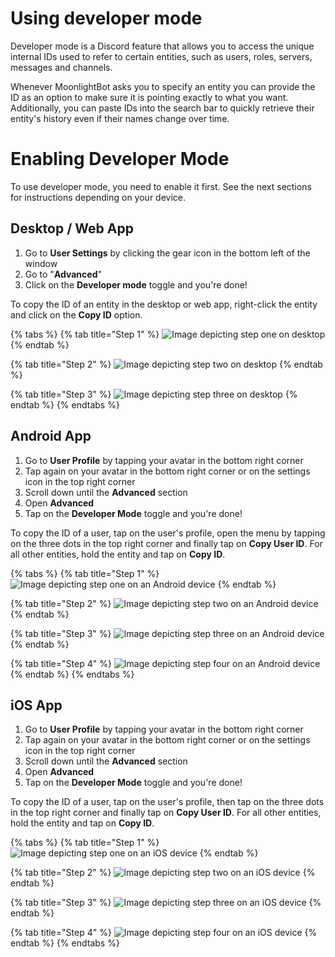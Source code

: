 # Using developer mode

Developer mode is a Discord feature that allows you to access the unique internal IDs used to refer to certain entities, such as users, roles, servers, messages and channels.

Whenever MoonlightBot asks you to specify an entity you can provide the ID as an option to make sure it is pointing exactly to what you want. Additionally, you can paste IDs into the search bar to quickly retrieve their entity's history even if their names change over time.

# Enabling Developer Mode

To use developer mode, you need to enable it first. See the next sections for instructions depending on your device.

## Desktop / Web App

1. Go to **User Settings** by clicking the gear icon in the bottom left of the window
2. Go to "**Advanced**"
3. Click on the **Developer mode** toggle and you're done!

To copy the ID of an entity in the desktop or web app, right-click the entity and click on the **Copy ID** option.

{% tabs %}
{% tab title="Step 1" %}
![Image depicting step one on desktop](</.gitbook/assets/dev-mode/desktop/StepOne.png>)
{% endtab %}

{% tab title="Step 2" %}
![Image depicting step two on desktop](</.gitbook/assets/dev-mode/desktop/StepTwo.png>)
{% endtab %}

{% tab title="Step 3" %}
![Image depicting step three on desktop](</.gitbook/assets/dev-mode/desktop/StepThree.png>)
{% endtab %}
{% endtabs %}

## Android App

1. Go to **User Profile** by tapping your avatar in the bottom right corner
2. Tap again on your avatar in the bottom right corner or on the settings icon in the top right corner
3. Scroll down until the **Advanced** section
4. Open **Advanced**
5. Tap on the **Developer Mode** toggle and you're done!

To copy the ID of a user, tap on the user's profile, open the menu by tapping on the three dots in the top right corner and finally tap on **Copy User ID**.
For all other entities, hold the entity and tap on **Copy ID**.

{% tabs %}
{% tab title="Step 1" %}
![Image depicting step one on an Android device](</.gitbook/assets/dev-mode/android/StepOne.png>)
{% endtab %}

{% tab title="Step 2" %}
![Image depicting step two on an Android device](</.gitbook/assets/dev-mode/android/StepTwo.png>)
{% endtab %}

{% tab title="Step 3" %}
![Image depicting step three on an Android device](</.gitbook/assets/dev-mode/android/StepThree.png>)
{% endtab %}

{% tab title="Step 4" %}
![Image depicting step four on an Android device](</.gitbook/assets/dev-mode/android/StepFour.png>)
{% endtab %}
{% endtabs %}

## iOS App

1. Go to **User Profile** by tapping your avatar in the bottom right corner
2. Tap again on your avatar in the bottom right corner or on the settings icon in the top right corner
3. Scroll down until the **Advanced** section
4. Open **Advanced**
5. Tap on the **Developer Mode** toggle and you're done!

To copy the ID of a user, tap on the user's profile, then tap on the three dots in the top right corner and finally tap on **Copy User ID**.
For all other entities, hold the entity and tap on **Copy ID**.

{% tabs %}
{% tab title="Step 1" %}
![Image depicting step one on an iOS device](</.gitbook/assets/dev-mode/ios/step_one.png>)
{% endtab %}

{% tab title="Step 2" %}
![Image depicting step two on an iOS device](</.gitbook/assets/dev-mode/ios/step_two.png>)
{% endtab %}

{% tab title="Step 3" %}
![Image depicting step three on an iOS device](</.gitbook/assets/dev-mode/ios/step_three.png>)
{% endtab %}

{% tab title="Step 4" %}
![Image depicting step four on an iOS device](</.gitbook/assets/dev-mode/ios/step_four.png>)
{% endtab %}
{% endtabs %}
